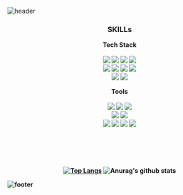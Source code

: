 ![header](https://capsule-render.vercel.app/api?type=waving&color=B2EBF4&height=300&section=header&text=Hello,%20Seyoung's%20Github&fontSize=70)

<div align=center>
 <h3><b>SKILLs<b></h3>

 Tech Stack <br><br>
 <img src="https://img.shields.io/badge/Java-018EF5?style=flat-square&logo=JAVA&logoColor=white"/>
 <img src="https://img.shields.io/badge/Android-3DDC84?style=flat-square&logo=Android&logoColor=white"/>
 <img src="https://img.shields.io/badge/C-FFB80B?style=flat-square&logo=C&logoColor=white"/>
 <img src="https://img.shields.io/badge/Python-528DD7?style=flat-square&logo=Python&logoColor=black"/>
  <br>
 <img src="https://img.shields.io/badge/Html-CC6699?style=flat-square&logo=html&logoColor=white"/>
 <img src="https://img.shields.io/badge/CSS-FF7F7F?style=flat-square&logo=css&logoColor=black"/>
 <img src="https://img.shields.io/badge/JavaScript-FFE200?style=flat-square&logo=JavaScript&logoColor=white"/>
 <img src="https://img.shields.io/badge/SpringBoot-0ABF53?style=flat-square&logo=SpringBoot&logoColor=white"/>
  <br>
 <img src="https://img.shields.io/badge/React-02A9FF?style=flat-square&logo=React&logoColor=white"/>
 <img src="https://img.shields.io/badge/Node-9999FF?style=flat-square&logo=React&logoColor=white"/>
 
 Tools <br><br>
  <img src="https://img.shields.io/badge/VisualStudioCode-94399E?style=flat-square&logo=VisualStudioCode&logoColor=white"/>
 <img src="https://img.shields.io/badge/IntelliJ-00274E?style=flat-square&logo=IntelliJ&logoColor=white"/>
 <img src="https://img.shields.io/badge/Eclipse-F6F6F6?style=flat-square&logo=Eclipse&logoColor=black"/>
 <br>
 <img src="https://img.shields.io/badge/MongoDB-FFB71B?style=flat-square&logo=MySQL&logoColor=white"/>
 <img src="https://img.shields.io/badge/MySQL-FF66AA?style=flat-square&logo=MySQL&logoColor=white"/>
 <br>
 <img src="https://img.shields.io/badge/RStudio-0093DD?style=flat-square&logo=RStudio&logoColor=white"/>
 <img src="https://img.shields.io/badge/AndroidStudio-FFDD00?style=flat-square&logo=AndroidStudio&logoColor=13324B"/>
 <img src="https://img.shields.io/badge/3DMax-0AC18E?style=flat-square&logo=3dMax&logoColor=black"/>
 <img src="https://img.shields.io/badge/GitHub-F64935?style=flat-square&logo=GitHub&logoColor=white"/>
 <br><br>
  #
  <br>
 
  
  

  [![Top Langs](https://github-readme-stats.vercel.app/api/top-langs/?username=seyoung712)](https://github.com/anuraghazra/github-readme-stats)
  ![Anurag's github stats](https://github-readme-stats.vercel.app/api?username=seyoung712&show_icons=true&theme=swift)
</div>
  
   ![footer](https://capsule-render.vercel.app/api?type=waving&color=D2E5A8&height=300&section=footer)
